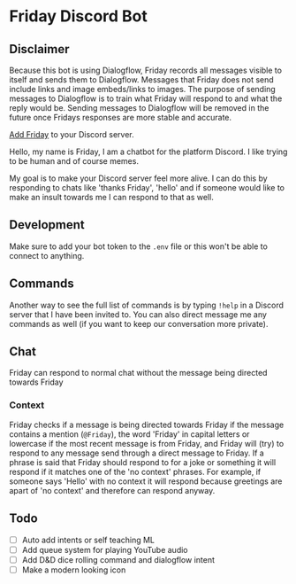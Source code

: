 # Friday Discord Bot

## Disclaimer

Because this bot is using Dialogflow, Friday records all messages visible to itself and sends them to Dialogflow. Messages that Friday does not send include links and image embeds/links to images. The purpose of sending messages to Dialogflow is to train what Friday will respond to and what the reply would be. Sending messages to Dialogflow will be removed in the future once Fridays responses are more stable and accurate.

[Add Friday](https://discord.com/api/oauth2/authorize?client_id=476303446547365891&permissions=36792384&scope=bot) to your Discord server.

Hello, my name is Friday, I am a chatbot for the platform Discord. I like trying to be human and of course memes.

My goal is to make your Discord server feel more alive. I can do this by responding to chats like 'thanks Friday', 'hello' and if someone would like to make an insult towards me I can respond to that as well.

## Development

Make sure to add your bot token to the `.env` file or this won't be able to connect to anything.

## Commands

Another way to see the full list of commands is by typing `!help` in a Discord server that I have been invited to. You can also direct message me any commands as well (if you want to keep our conversation more private).

## Chat

Friday can respond to normal chat without the message being directed towards Friday

### Context

Friday checks if a message is being directed towards Friday if the message contains a mention (`@Friday`), the word 'Friday' in capital letters or lowercase if the most recent message is from Friday, and Friday will (try) to respond to any message send through a direct message to Friday. If a phrase is said that Friday should respond to for a joke or something it will respond if it matches one of the 'no context' phrases. For example, if someone says 'Hello' with no context it will respond because greetings are apart of 'no context' and therefore can respond anyway.

<!-- ## Privacy

Friday uses Googles Dialogflow which records all messages sent visible by Friday. As far as I can tell there is no easy way to remove message records from Dialogflow, but any messages will only be used to train the Friday Dialogflow Agent. If there is a conversation that you would like removed just message me with one of the messages from the conversation and I will remove it from Dialogflow.

Dialogflow does not take any information about the Discord guild except for any persons mentioned in a message and contents of a message. The channel id is used for the Dialogflow session-id for context and so Friday can respond to questions appropriately. -->

## Todo

- [ ] Auto add intents or self teaching ML
- [ ] Add queue system for playing YouTube audio
- [ ] Add D&D dice rolling command and dialogflow intent
- [ ] Make a modern looking icon

